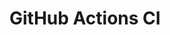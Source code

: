 # GitHub Actions CI









































































































































































































































































































































































































































































































































































































































































































































































































































































































































































































































































































































































































































































































































































































